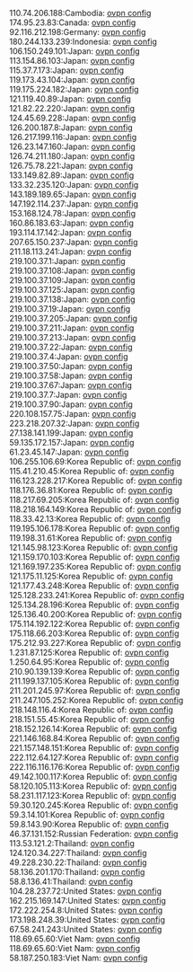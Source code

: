 110.74.206.188:Cambodia: [ovpn config](vpn/110_74_206_188.ovpn)  
174.95.23.83:Canada: [ovpn config](vpn/174_95_23_83.ovpn)  
92.116.212.198:Germany: [ovpn config](vpn/92_116_212_198.ovpn)  
180.244.133.239:Indonesia: [ovpn config](vpn/180_244_133_239.ovpn)  
106.150.249.101:Japan: [ovpn config](vpn/106_150_249_101.ovpn)  
113.154.86.103:Japan: [ovpn config](vpn/113_154_86_103.ovpn)  
115.37.7.173:Japan: [ovpn config](vpn/115_37_7_173.ovpn)  
119.173.43.104:Japan: [ovpn config](vpn/119_173_43_104.ovpn)  
119.175.224.182:Japan: [ovpn config](vpn/119_175_224_182.ovpn)  
121.119.40.89:Japan: [ovpn config](vpn/121_119_40_89.ovpn)  
121.82.22.220:Japan: [ovpn config](vpn/121_82_22_220.ovpn)  
124.45.69.228:Japan: [ovpn config](vpn/124_45_69_228.ovpn)  
126.200.187.8:Japan: [ovpn config](vpn/126_200_187_8.ovpn)  
126.217.199.116:Japan: [ovpn config](vpn/126_217_199_116.ovpn)  
126.23.147.160:Japan: [ovpn config](vpn/126_23_147_160.ovpn)  
126.74.211.180:Japan: [ovpn config](vpn/126_74_211_180.ovpn)  
126.75.78.221:Japan: [ovpn config](vpn/126_75_78_221.ovpn)  
133.149.82.89:Japan: [ovpn config](vpn/133_149_82_89.ovpn)  
133.32.235.120:Japan: [ovpn config](vpn/133_32_235_120.ovpn)  
143.189.189.65:Japan: [ovpn config](vpn/143_189_189_65.ovpn)  
147.192.114.237:Japan: [ovpn config](vpn/147_192_114_237.ovpn)  
153.168.124.78:Japan: [ovpn config](vpn/153_168_124_78.ovpn)  
160.86.183.63:Japan: [ovpn config](vpn/160_86_183_63.ovpn)  
193.114.17.142:Japan: [ovpn config](vpn/193_114_17_142.ovpn)  
207.65.150.237:Japan: [ovpn config](vpn/207_65_150_237.ovpn)  
211.18.113.241:Japan: [ovpn config](vpn/211_18_113_241.ovpn)  
219.100.37.1:Japan: [ovpn config](vpn/219_100_37_1.ovpn)  
219.100.37.108:Japan: [ovpn config](vpn/219_100_37_108.ovpn)  
219.100.37.109:Japan: [ovpn config](vpn/219_100_37_109.ovpn)  
219.100.37.125:Japan: [ovpn config](vpn/219_100_37_125.ovpn)  
219.100.37.138:Japan: [ovpn config](vpn/219_100_37_138.ovpn)  
219.100.37.19:Japan: [ovpn config](vpn/219_100_37_19.ovpn)  
219.100.37.205:Japan: [ovpn config](vpn/219_100_37_205.ovpn)  
219.100.37.211:Japan: [ovpn config](vpn/219_100_37_211.ovpn)  
219.100.37.213:Japan: [ovpn config](vpn/219_100_37_213.ovpn)  
219.100.37.22:Japan: [ovpn config](vpn/219_100_37_22.ovpn)  
219.100.37.4:Japan: [ovpn config](vpn/219_100_37_4.ovpn)  
219.100.37.50:Japan: [ovpn config](vpn/219_100_37_50.ovpn)  
219.100.37.58:Japan: [ovpn config](vpn/219_100_37_58.ovpn)  
219.100.37.67:Japan: [ovpn config](vpn/219_100_37_67.ovpn)  
219.100.37.7:Japan: [ovpn config](vpn/219_100_37_7.ovpn)  
219.100.37.90:Japan: [ovpn config](vpn/219_100_37_90.ovpn)  
220.108.157.75:Japan: [ovpn config](vpn/220_108_157_75.ovpn)  
223.218.207.32:Japan: [ovpn config](vpn/223_218_207_32.ovpn)  
27.138.141.199:Japan: [ovpn config](vpn/27_138_141_199.ovpn)  
59.135.172.157:Japan: [ovpn config](vpn/59_135_172_157.ovpn)  
61.23.45.147:Japan: [ovpn config](vpn/61_23_45_147.ovpn)  
106.255.106.69:Korea Republic of: [ovpn config](vpn/106_255_106_69.ovpn)  
115.41.210.45:Korea Republic of: [ovpn config](vpn/115_41_210_45.ovpn)  
116.123.228.217:Korea Republic of: [ovpn config](vpn/116_123_228_217.ovpn)  
118.176.36.81:Korea Republic of: [ovpn config](vpn/118_176_36_81.ovpn)  
118.217.69.205:Korea Republic of: [ovpn config](vpn/118_217_69_205.ovpn)  
118.218.164.149:Korea Republic of: [ovpn config](vpn/118_218_164_149.ovpn)  
118.33.42.13:Korea Republic of: [ovpn config](vpn/118_33_42_13.ovpn)  
119.195.106.178:Korea Republic of: [ovpn config](vpn/119_195_106_178.ovpn)  
119.198.31.61:Korea Republic of: [ovpn config](vpn/119_198_31_61.ovpn)  
121.145.98.123:Korea Republic of: [ovpn config](vpn/121_145_98_123.ovpn)  
121.159.170.103:Korea Republic of: [ovpn config](vpn/121_159_170_103.ovpn)  
121.169.197.235:Korea Republic of: [ovpn config](vpn/121_169_197_235.ovpn)  
121.175.11.125:Korea Republic of: [ovpn config](vpn/121_175_11_125.ovpn)  
121.177.43.248:Korea Republic of: [ovpn config](vpn/121_177_43_248.ovpn)  
125.128.233.241:Korea Republic of: [ovpn config](vpn/125_128_233_241.ovpn)  
125.134.28.196:Korea Republic of: [ovpn config](vpn/125_134_28_196.ovpn)  
125.136.40.200:Korea Republic of: [ovpn config](vpn/125_136_40_200.ovpn)  
175.114.192.122:Korea Republic of: [ovpn config](vpn/175_114_192_122.ovpn)  
175.118.66.203:Korea Republic of: [ovpn config](vpn/175_118_66_203.ovpn)  
175.212.93.227:Korea Republic of: [ovpn config](vpn/175_212_93_227.ovpn)  
1.231.87.125:Korea Republic of: [ovpn config](vpn/1_231_87_125.ovpn)  
1.250.64.95:Korea Republic of: [ovpn config](vpn/1_250_64_95.ovpn)  
210.90.139.139:Korea Republic of: [ovpn config](vpn/210_90_139_139.ovpn)  
211.199.137.105:Korea Republic of: [ovpn config](vpn/211_199_137_105.ovpn)  
211.201.245.97:Korea Republic of: [ovpn config](vpn/211_201_245_97.ovpn)  
211.247.105.252:Korea Republic of: [ovpn config](vpn/211_247_105_252.ovpn)  
218.148.116.4:Korea Republic of: [ovpn config](vpn/218_148_116_4.ovpn)  
218.151.55.45:Korea Republic of: [ovpn config](vpn/218_151_55_45.ovpn)  
218.152.126.14:Korea Republic of: [ovpn config](vpn/218_152_126_14.ovpn)  
221.146.168.84:Korea Republic of: [ovpn config](vpn/221_146_168_84.ovpn)  
221.157.148.151:Korea Republic of: [ovpn config](vpn/221_157_148_151.ovpn)  
222.112.64.127:Korea Republic of: [ovpn config](vpn/222_112_64_127.ovpn)  
222.116.116.176:Korea Republic of: [ovpn config](vpn/222_116_116_176.ovpn)  
49.142.100.117:Korea Republic of: [ovpn config](vpn/49_142_100_117.ovpn)  
58.120.105.113:Korea Republic of: [ovpn config](vpn/58_120_105_113.ovpn)  
58.231.117.123:Korea Republic of: [ovpn config](vpn/58_231_117_123.ovpn)  
59.30.120.245:Korea Republic of: [ovpn config](vpn/59_30_120_245.ovpn)  
59.3.14.101:Korea Republic of: [ovpn config](vpn/59_3_14_101.ovpn)  
59.8.143.90:Korea Republic of: [ovpn config](vpn/59_8_143_90.ovpn)  
46.37.131.152:Russian Federation: [ovpn config](vpn/46_37_131_152.ovpn)  
113.53.121.2:Thailand: [ovpn config](vpn/113_53_121_2.ovpn)  
124.120.34.227:Thailand: [ovpn config](vpn/124_120_34_227.ovpn)  
49.228.230.22:Thailand: [ovpn config](vpn/49_228_230_22.ovpn)  
58.136.201.170:Thailand: [ovpn config](vpn/58_136_201_170.ovpn)  
58.8.136.41:Thailand: [ovpn config](vpn/58_8_136_41.ovpn)  
104.28.237.72:United States: [ovpn config](vpn/104_28_237_72.ovpn)  
162.215.169.147:United States: [ovpn config](vpn/162_215_169_147.ovpn)  
172.222.254.8:United States: [ovpn config](vpn/172_222_254_8.ovpn)  
173.198.248.39:United States: [ovpn config](vpn/173_198_248_39.ovpn)  
67.58.241.243:United States: [ovpn config](vpn/67_58_241_243.ovpn)  
118.69.65.60:Viet Nam: [ovpn config](vpn/118_69_65_60.ovpn)  
118.69.65.60:Viet Nam: [ovpn config](vpn/118_69_65_60.ovpn)  
58.187.250.183:Viet Nam: [ovpn config](vpn/58_187_250_183.ovpn)  
